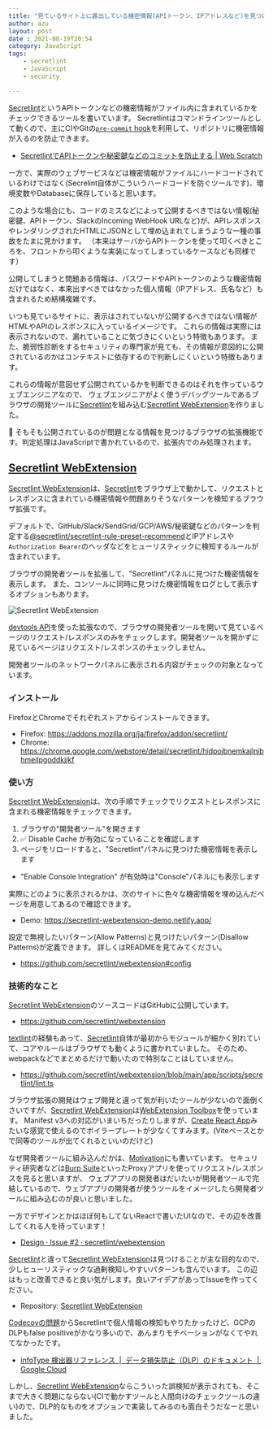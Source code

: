 ```yaml
---
title: "見ているサイト上に露出している機密情報(APIトークン、IPアドレスなど)を見つけるブラウザ拡張を作りました"
author: azu
layout: post
date : 2021-08-19T20:54
category: JavaScript
tags:
    - secretlint
    - JavaScript
    - security

---
```


[Secretlint](https://github.com/secretlint/secretlint)というAPIトークンなどの機密情報がファイル内に含まれているかをチェックできるツールを書いています。
Secretlintはコマンドラインツールとして動くので、主にCIやGitの[`pre-commit` hook](https://dev.classmethod.jp/articles/dont-allow-commiting-secrets-by-secretlint/)を利用して、リポジトリに機密情報が入るのを防止できます。

- [SecretlintでAPIトークンや秘密鍵などのコミットを防止する | Web Scratch](https://efcl.info/2020/03/24/secretlint/)

一方で、実際のウェブサービスなどは機密情報がファイルにハードコードされているわけではなく(Secrelint自体がこういうハードコードを防ぐツールです)、環境変数やDatabaseに保存していると思います。

このような場合にも、コードのミスなどによって公開するべきではない情報(秘密鍵、APIトークン、SlackのIncoming WebHook URLなど)が、APIレスポンスやレンダリングされたHTMLにJSONとして埋め込まれてしまうような一種の事故をたまに見かけます。
（本来はサーバからAPIトークンを使って叩くべきところを、フロントから叩くような実装になってしまっているケースなども同様です）

公開してしまうと問題ある情報は、パスワードやAPIトークンのような機密情報だけではなく、本来出すべきではなかった個人情報（IPアドレス、氏名など）も含まれるため結構複雑です。

いつも見ているサイトに、表示はされていないが公開するべきではない情報がHTMLやAPIのレスポンスに入っているイメージです。
これらの情報は実際には表示されないので、漏れていることに気づきにくいという特徴もあります。
また、脆弱性診断をするセキュリティの専門家が見ても、その情報が意図的に公開されているのかはコンテキストに依存するので判断しにくいという特徴もあります。

これらの情報が意図せず公開されているかを判断できるのはそれを作っているウェブエンジニアなので、
ウェブエンジニアがよく使うデバッグツールであるブラウザの開発ツールに[Secretlint](https://github.com/secretlint/secretlint)を組み込む[Secretlint WebExtension](https://github.com/secretlint/webextension)を作りました。

:memo: そもそも公開されているのが問題となる情報を見つけるブラウザの拡張機能です。判定処理はJavaScriptで書かれているので、拡張内でのみ処理されます。

## [Secretlint WebExtension](https://github.com/secretlint/webextension)

[Secretlint WebExtension](https://github.com/secretlint/webextension)は、[Secretlint](https://github.com/secretlint/secretlint)をブラウザ上で動かして、リクエストとレスポンスに含まれている機密情報や問題ありそうなパターンを検知するブラウザ拡張です。

デフォルトで、GitHub/Slack/SendGrid/GCP/AWS/秘密鍵などのパターンを判定する[@secretlint/secretlint-rule-preset-recommend](https://github.com/secretlint/secretlint/tree/master/packages/@secretlint/secretlint-rule-preset-recommend/)とIPアドレスや`Authorization Bearer`のヘッダなどをヒューリスティックに検知するルールが含まれています。

ブラウザの開発者ツールを拡張して、"Secretlint"パネルに見つけた機密情報を表示します。
また、コンソールに同時に見つけた機密情報をログとして表示するオプションもあります。

![Secretlint WebExtension](https://raw.githubusercontent.com/secretlint/webextension/main/docs/screenshot.png)

[devtools API](https://developer.mozilla.org/ja/docs/Mozilla/Add-ons/WebExtensions/Extending_the_developer_tools)を使った拡張なので、ブラウザの開発者ツールを開いて見ているページのリクエスト/レスポンスのみをチェックします。開発者ツールを開かずに見ているページはリクエスト/レスポンスのチェックしません。

開発者ツールのネットワークパネルに表示される内容がチェックの対象となっています。

### インストール

FirefoxとChromeでそれぞれストアからインストールできます。

- Firefox: <https://addons.mozilla.org/ja/firefox/addon/secretlint/>
- Chrome: <https://chrome.google.com/webstore/detail/secretlint/hidpojbnemkajlnibhmeilpgoddkjjkf>

### 使い方

[Secretlint WebExtension](https://github.com/secretlint/webextension)は、次の手順でチェックでリクエストとレスポンスに含まれる機密情報をチェックできます。

1. ブラウザの"開発者ツール"を開きます
2. ✅ Disable Cache が有効になっていることを確認します
3. ページをリロードすると、"Secretlint"パネルに見つけた機密情報を表示します
  - "Enable Console Integration" が有効時は"Console"パネルにも表示します

実際にどのように表示されるかは、次のサイトに色々な機密情報を埋め込んだページを用意してあるので確認できます。

- Demo: <https://secretlint-webextension-demo.netlify.app/>

設定で無視したいパターン(Allow Patterns)と見つけたいパターン(Disallow Patterns)が定義できます。
詳しくはREADMEを見てみてください。

- https://github.com/secretlint/webextension#config

### 技術的なこと

[Secretlint WebExtension](https://github.com/secretlint/webextension)のソースコードはGitHubに公開しています。

- <https://github.com/secretlint/webextension>

[textlint](https://github.com/textlint/textlint)の経験もあって、[Secretlint](https://github.com/secretlint/secretlint)自体が最初からモジュールが細かく別れていて、コアやルールはブラウザでも動くように書かれていました。
そのため、webpackなどでまとめるだけで動いたので特別なことはしていません。

- <https://github.com/secretlint/webextension/blob/main/app/scripts/secretlint/lint.ts>

ブラウザ拡張の開発はウェブ開発と違って気が利いたツールが少ないので面倒くさいですが、[Secretlint WebExtension](https://github.com/secretlint/webextension)は[WebExtension Toolbox](https://github.com/webextension-toolbox/webextension-toolbox)を使っています。
Manifest v3への対応がいまいちだったりしますが、[Create React App](https://github.com/facebook/create-react-app)みたいな感覚で使えるのでボイラープレートが少なくてすみます。(Viteベースとかで同等のツールが出てくれるといいのだけど)

なぜ開発者ツールに組み込んだかは、[Motivation](https://github.com/secretlint/webextension#motivation)にも書いています。
セキュリティ研究者などは[Burp Suite](https://portswigger.net/burp)といったProxyアプリを使ってリクエスト/レスポンスを見ると思いますが、
ウェブアプリの開発者はだいたいが開発者ツールで完結しているので、ウェブアプリの開発者が使うツールをイメージしたら開発者ツールに組み込むのが良いと思いました。

一方でデザインとかはほぼ何もしてないReactで書いたUIなので、その辺を改善してくれる人を待っています！

- [Design · Issue #2 · secretlint/webextension](https://github.com/secretlint/webextension/issues/2)

[Secretlint](https://github.com/secretlint/secretlint)と違って[Secretlint WebExtension](https://github.com/secretlint/webextension)は見つけることが主な目的なので、少しヒューリスティックな過剰検知しやすいパターンも含んでいます。
この辺はもっと改善できると良い気がします。良いアイデアがあってIssueを作ってください。

- Repository: [Secretlint WebExtension](https://github.com/secretlint/webextension)

[Codecovの問題](https://about.codecov.io/security-update/)からSecretlintで個人情報の検知もやりたかったけど、GCPのDLPもfalse positiveがかなり多いので、あんまりモチベーションがなくてやれてなかったです。

- [infoType 検出器リファレンス  |  データ損失防止（DLP）のドキュメント  |  Google Cloud](https://cloud.google.com/dlp/docs/infotypes-reference?hl=ja)

しかし、[Secretlint WebExtension](https://github.com/secretlint/webextension)ならこういった誤検知が表示されても、そこまで大きく問題にならない(CIで動かすツールと人間向けのチェックツールの違い)ので、DLP的なものをオプションで実装してみるのも面白そうだなーと思いました。

